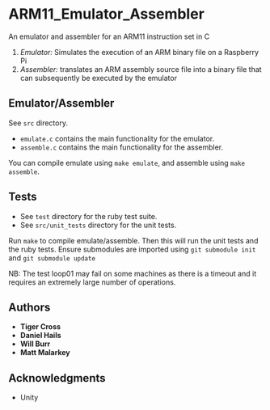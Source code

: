 # ARM11_Emulator_Assembler
An emulator and assembler for an ARM11 instruction set in C

1. _Emulator:_ Simulates the execution of an ARM binary file on a Raspberry Pi
2. _Assembler:_ translates an ARM assembly source file into a
binary file that can subsequently be executed by the emulator
 

## Emulator/Assembler
 
 See `src` directory.
 
 - `emulate.c` contains the main functionality for the emulator.
 - `assemble.c` contains the main functionality for the assembler.
 
 You can compile emulate using `make emulate`, and assemble using `make assemble`.

## Tests
 
 - See `test` directory for the ruby test suite.
 - See `src/unit_tests` directory for the unit tests.
 
Run `make` to compile emulate/assemble. Then this will run the unit tests and the ruby tests. Ensure submodules are imported using `git submodule init` and `git submodule update`

NB: The test loop01 may fail on some machines as there is a timeout and it requires an extremely large number of operations.

## Authors
 
* **Tiger Cross**
* **Daniel Hails**
* **Will Burr**
* **Matt Malarkey**

## Acknowledgments

* Unity

